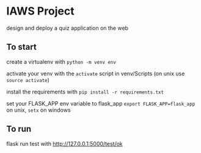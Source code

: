 # IAWS Project
design and deploy a quiz application on the web

## To start
create a virtualenv with `python -m venv env`

activate your venv with the `activate` script in venv/Scripts (on unix use `source activate`)

install the requirements with `pip install -r requirements.txt`

set your FLASK_APP env variable to flask_app `export FLASK_APP=flask_app` on unix, `setx` on windows

## To run
flask run
test with http://127.0.0.1:5000/test/ok